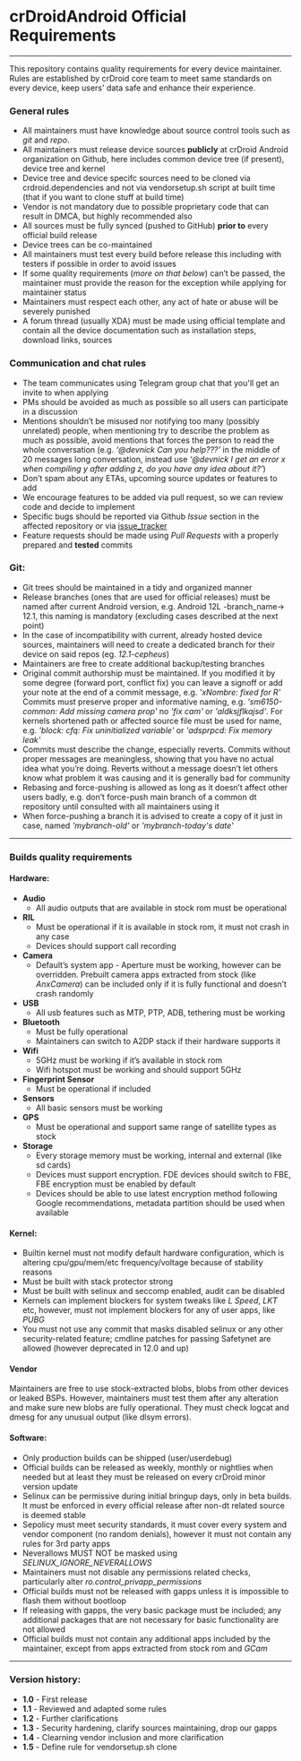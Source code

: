 
# crDroidAndroid Official Requirements
---
This repository contains quality requirements for every device maintainer.
Rules are established by crDroid core team to meet same standards on every
device, keep users' data safe and enhance their experience.

### General rules
* All maintainers must have knowledge about source control tools such as *git* and *repo*.
* All maintainers must release device sources **publicly** at crDroid Android organization on Github, here includes common device tree (if present), device tree and kernel
* Device tree and device specifc sources need to be cloned via crdroid.dependencies and not via vendorsetup.sh script at built time (that if you want to clone stuff at build time)
* Vendor is not mandatory due to possible proprietary code that can result in DMCA, but highly recommended also
* All sources must be fully synced (pushed to GitHub) **prior to** every official build release
* Device trees can be co-maintained
* All maintainers must test every build before release this including with testers if possible in order to avoid issues
* If some quality requirements (*more on that below*) can’t be passed, the maintainer must provide the reason for the exception while applying for maintainer status
* Maintainers must respect each other, any act of hate or abuse will be severely punished
* A forum thread (usually XDA) must be made using official template and contain all the device documentation such as installation steps, download links, sources

### Communication and chat rules
* The team communicates using Telegram group chat that you'll get an invite to when applying 
* PMs should be avoided as much as possible so all users can participate in a discussion
* Mentions shouldn’t be misused nor notifying too many (possibly unrelated) people, when mentioning try to describe the problem as much as possible, avoid mentions that forces the person to read the whole conversation (e.g. *‘@devnick Can you help???’* in the middle of 20 messages long conversation, instead use *‘@devnick I get an error x when compiling y after adding z, do you have any idea about it?’*) 
* Don’t spam about any ETAs, upcoming source updates or features to add
* We encourage features to be added via pull request, so we can review code and decide to implement 
* Specific bugs should be reported via Github *Issue* section in the affected repository or via [issue_tracker](https://github.com/crdroidandroid/issue_tracker/issues/new/choose)
* Feature requests should be made using *Pull Requests* with a properly prepared and **tested** commits

### Git:
* Git trees should be maintained in a tidy and organized manner
* Release branches (ones that are used for official releases) must be named after current Android version, e.g. Android 12L -branch_name-> 12.1, this naming is mandatory (excluding cases described at the next point)
* In the case of incompatibility with current, already hosted device sources, maintainers will need to create a dedicated branch for their device on said repos (eg. *12.1-cepheus*)
* Maintainers are free to create additional backup/testing branches
* Original commit authorship must be maintained. If you modified it by some degree (forward port, conflict fix) you can leave a signoff or add your note at the end of a commit message, e.g. *'xNombre: fixed for R'*
Commits must preserve proper and informative naming, e.g. *'sm6150-common: Add missing camera prop'* no *'fix cam'* or *'aldksjflkajsd'*. For kernels shortened path or affected source file must be used for name, e.g. *'block: cfq: Fix uninitialized variable'* or *'adsprpcd: Fix memory leak'*
* Commits must describe the change, especially reverts. Commits without proper messages are meaningless, showing that you have no actual idea what you’re doing. Reverts without a message doesn’t let others know what problem it was causing and it is generally bad for community
* Rebasing and force-pushing is allowed as long as it doesn’t affect other users badly, e.g. don’t force-push main branch of a common dt repository until consulted with all maintainers using it
* When force-pushing a branch it is advised to create a copy of it just in case, named *'mybranch-old'* or *'mybranch-today's date'*

---
### Builds quality requirements

#### Hardware:
* **Audio**
    * All audio outputs that are available in stock rom must be operational
* **RIL**
    * Must be operational if it is available in stock rom, it must not crash in any case
    * Devices should support call recording
* **Camera**
    * Default’s system app - Aperture must be working, however can be overridden. Prebuilt camera apps extracted from stock (like *AnxCamera*) can be included only if it is fully functional and doesn’t crash randomly
* **USB**
     * All usb features such as MTP, PTP, ADB, tethering must be working
* **Bluetooth**
    * Must be fully operational
    * Maintainers can switch to A2DP stack if their hardware supports it
* **Wifi**
    *  5GHz must be working if it’s available in stock rom
    * Wifi hotspot must be working and should support 5GHz
* **Fingerprint Sensor**
    * Must be operational if included
* **Sensors**
    * All basic sensors must be working
* **GPS**
    * Must be operational and support same range of satellite types as stock
* **Storage**
    * Every storage memory must be working, internal and external (like sd cards)
    * Devices must support encryption. FDE devices should switch to FBE, FBE encryption must be enabled by default
    * Devices should be able to use latest encryption method following Google recommendations, metadata partition should be used when available

#### Kernel:
* Builtin kernel must not modify default hardware configuration, which is altering cpu/gpu/mem/etc frequency/voltage because of stability reasons
* Must be built with stack protector strong
* Must be built with selinux and seccomp enabled, audit can be disabled
* Kernels can implement blockers for system tweaks like *L Speed*, *LKT* etc, however, must not implement blockers for any of user apps, like *PUBG*
* You must not use any commit that masks disabled selinux or any other security-related feature; cmdline patches for passing Safetynet are allowed (however deprecated in 12.0 and up)

#### Vendor
Maintainers are free to use stock-extracted blobs, blobs from other devices or leaked BSPs. However, maintainers must test them after any alteration and make sure new blobs are fully operational. They must check logcat and dmesg for any unusual output (like dlsym errors).

#### Software:
* Only production builds can be shipped (user/userdebug)
* Official builds can be released as weekly, monthly or nightlies when needed but at least they must be released on every crDroid minor version update
* Selinux can be permissive during initial bringup days, only in beta builds. It must be enforced in every official release after non-dt related source is deemed stable
* Sepolicy must meet security standards, it must cover every system and vendor component (no random denials), however it must not contain any rules for 3rd party apps
* Neverallows MUST NOT be masked using *SELINUX_IGNORE_NEVERALLOWS*
* Maintainers must not disable any permissions related checks, particularly alter *ro.control_privapp_permissions*
* Official builds must not be released with gapps unless it is impossible to flash them without bootloop
* If releasing with gapps, the very basic package must be included; any additional packages that are not necessary for basic functionality are not allowed
* Official builds must not contain any additional apps included by the maintainer, except from apps extracted from stock rom and *GCam*

---
### Version history:
* **1.0** - First release
* **1.1** - Reviewed and adapted some rules
* **1.2** - Further clarifications
* **1.3** - Security hardening, clarify sources maintaining, drop our gapps
* **1.4** - Clearning vendor inclusion and more clarification
* **1.5** - Define rule for vendorsetup.sh clone
